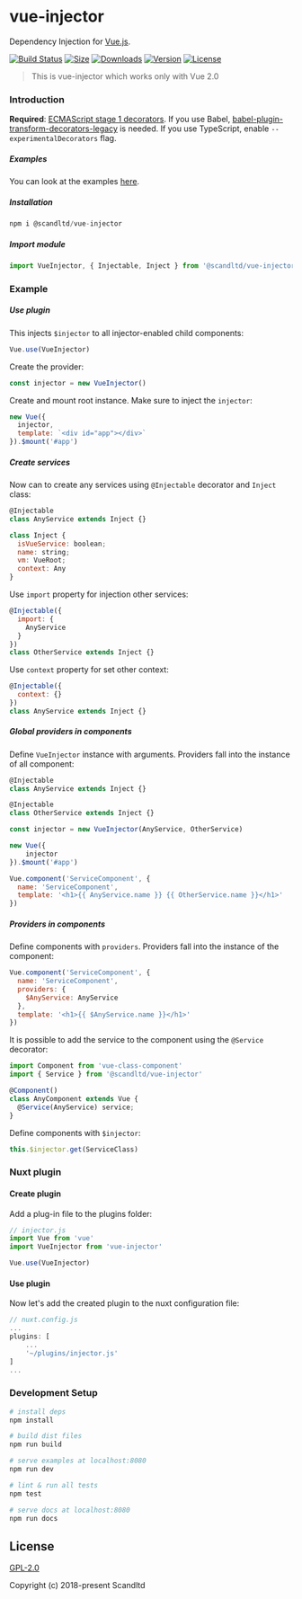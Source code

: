 # vue-injector
Dependency Injection for [Vue.js](http://vuejs.org). 

[![Build Status](https://img.shields.io/circleci/project/github/Scandltd/vue-injector/master.svg?longCache=true&style=flat-square)](https://circleci.com/gh/Scandltd/vue-injector)
[![Size](https://img.shields.io/bundlephobia/min/@scandltd/vue-injector.svg)](https://www.npmjs.com/package/@scandltd/vue-injector)
[![Downloads](https://img.shields.io/npm/dt/@scandltd/vue-injector.svg?longCache=true&style=flat-square)](https://www.npmjs.com/package/@scandltd/vue-injector)
[![Version](https://img.shields.io/npm/v/@scandltd/vue-injector.svg?longCache=true&style=flat-square)](https://www.npmjs.com/package/@scandltd/vue-injector)
[![License](https://img.shields.io/npm/l/@scandltd/vue-injector.svg?longCache=true&style=flat-square)](https://www.npmjs.com/package/@scandltd/vue-injector)

> This is vue-injector which works only with Vue 2.0

### Introduction

**Required**: [ECMAScript stage 1 decorators](https://github.com/wycats/javascript-decorators/blob/master/README.md).
If you use Babel, [babel-plugin-transform-decorators-legacy](https://github.com/loganfsmyth/babel-plugin-transform-decorators-legacy) is needed.
If you use TypeScript, enable `--experimentalDecorators` flag.

##### Examples
You can look at the examples [here](https://github.com/Scandltd/vue-injector/tree/master/examples).

##### Installation

``` js
npm i @scandltd/vue-injector
```

##### Import module

``` js
import VueInjector, { Injectable, Inject } from '@scandltd/vue-injector'
```

### Example
##### Use plugin
This injects `$injector` to all injector-enabled child components:

``` js
Vue.use(VueInjector)
```

Create the provider:

``` js
const injector = new VueInjector()
```

Create and mount root instance. Make sure to inject the `injector`:

``` js
new Vue({
  injector,
  template: `<div id="app"></div>`
}).$mount('#app')
```
##### Create services
Now can to create any services using `@Injectable` decorator and `Inject` class:

``` js
@Injectable
class AnyService extends Inject {}

class Inject {
  isVueService: boolean;
  name: string;
  vm: VueRoot;
  context: Any
}
```

Use `import` property for injection other services:

``` js
@Injectable({
  import: {
    AnyService
  }
})
class OtherService extends Inject {}
```

Use `context` property for set other context:

``` js
@Injectable({
  context: {}
})
class AnyService extends Inject {}
```

##### Global providers in components
Define `VueInjector` instance with arguments. Providers fall into the instance of all component:

``` js
@Injectable
class AnyService extends Inject {}

@Injectable
class OtherService extends Inject {}

const injector = new VueInjector(AnyService, OtherService)

new Vue({
    injector
}).$mount('#app')
```

``` js
Vue.component('ServiceComponent', {
  name: 'ServiceComponent',
  template: '<h1>{{ AnyService.name }} {{ OtherService.name }}</h1>'
})
```

##### Providers in components
Define components with `providers`. Providers fall into the instance of the component:

``` js
Vue.component('ServiceComponent', {
  name: 'ServiceComponent',
  providers: {
    $AnyService: AnyService
  },
  template: '<h1>{{ $AnyService.name }}</h1>'
})
```

It is possible to add the service to the component using the `@Service` decorator:

``` js
import Component from 'vue-class-component'
import { Service } from '@scandltd/vue-injector'

@Component()
class AnyComponent extends Vue {
  @Service(AnyService) service;
}
```

Define components with `$injector`:

``` js
this.$injector.get(ServiceClass)
```

### Nuxt plugin
#### Create plugin
Add a plug-in file to the plugins folder:
``` js
// injector.js
import Vue from 'vue'
import VueInjector from 'vue-injector'

Vue.use(VueInjector)
```
#### Use plugin
Now let's add the created plugin to the nuxt configuration file:
``` js
// nuxt.config.js
...
plugins: [
    ...
    '~/plugins/injector.js'
]
...
```

### Development Setup

``` bash
# install deps
npm install

# build dist files
npm run build

# serve examples at localhost:8080
npm run dev

# lint & run all tests
npm test

# serve docs at localhost:8080
npm run docs
```

## License

[GPL-2.0](https://opensource.org/licenses/GPL-2.0)

Copyright (c) 2018-present Scandltd


